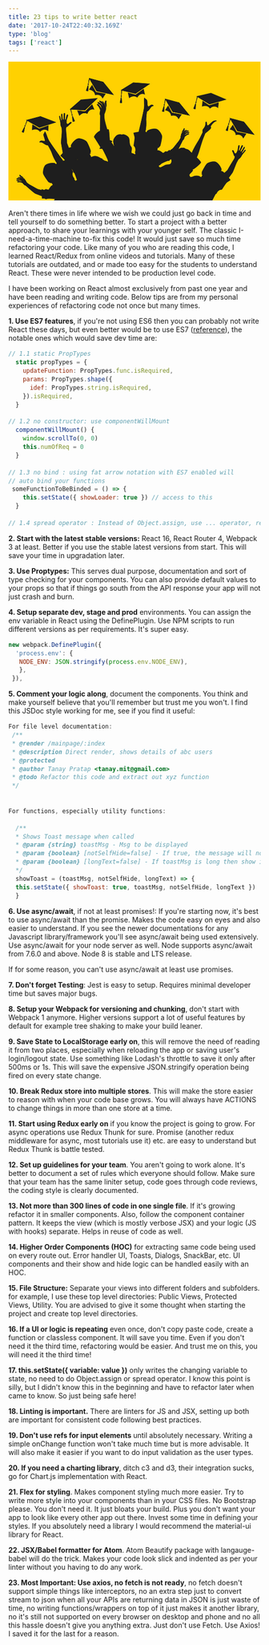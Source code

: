 ```yaml
---
title: 23 tips to write better react
date: '2017-10-24T22:40:32.169Z'
type: 'blog'
tags: ['react']
---
```


![Graudate from Tutorial Code in React](./graduate-from-tutorial-code.jpg)

Aren't there times in life where we wish we could just go back in time and tell yourself to do something better. To start a project with a better approach, to share your learnings with your younger self. The classic I-need-a-time-machine to-fix this code! It would just save so much time refactoring your code. Like many of you who are reading this code, I learned React/Redux from online videos and tutorials. Many of these tutorials are outdated, and or made too easy for the students to understand React. These were never intended to be production level code.

I have been working on React almost exclusively from past one year and have been reading and writing code. Below tips are from my personal experiences of refactoring code not once but many times.

**1. Use ES7 features**, if you're not using ES6 then you can probably not write React these days, but even better would be to use ES7 ([reference](https://babeljs.io/blog/2015/06/07/react-on-es6-plus)), the notable ones which would save dev time are:
```javascript
// 1.1 static PropTypes
  static propTypes = {
    updateFunction: PropTypes.func.isRequired,
    params: PropTypes.shape({
      idef: PropTypes.string.isRequired,
    }).isRequired,
  }

// 1.2 no constructor: use componentWillMount
  componentWillMount() {
    window.scrollTo(0, 0)
    this.numOfReq = 0
  }

// 1.3 no bind : using fat arrow notation with ES7 enabled will
// auto bind your functions
 someFunctionToBeBinded = () => {
    this.setState({ showLoader: true }) // access to this
  }

// 1.4 spread operator : Instead of Object.assign, use ... operator, resulting in cleaner code
  ```
**2. Start with the latest stable versions:** React 16, React Router 4, Webpack 3 at least. Better if you use the stable latest versions from start. This will save your time in upgradation later.

**3. Use Proptypes:** This serves dual purpose, documentation and sort of type checking for your components. You can also provide default values to your props so that if things go south from the API response your app will not just crash and burn.

**4. Setup separate dev, stage and prod** environments. You can assign the env variable in React using the DefinePlugin. Use NPM scripts to run different versions as per requirements. It's super easy.

```javascript
new webpack.DefinePlugin({
  'process.env': {
   NODE_ENV: JSON.stringify(process.env.NODE_ENV),
   },
 }),
 ```

**5. Comment your logic along**, document the components. You think and make yourself believe that you'll remember but trust me you won't. I find this JSDoc style working for me, see if you find it useful:

```javascript
For file level documentation:
 /**
 * @render /mainpage/:index
 * @description Direct render, shows details of abc users
 * @protected
 * @author Tanay Pratap <tanay.mit@gmail.com>
 * @todo Refactor this code and extract out xyz function
 */


For functions, especially utility functions:
 
  /**
  * Shows Toast message when called
  * @param {string} toastMsg - Msg to be displayed
  * @param {boolean} [notSelfHide=false] - If true, the message will not autohide after ttl.
  * @param {boolean} [longText=false] - If toastMsg is long then show in smaller fonts.
  */
  showToast = (toastMsg, notSelfHide, longText) => {
  this.setState({ showToast: true, toastMsg, notSelfHide, longText })
  }
```

**6. Use async/await**, if not at least promises!: If you're starting now, it's best to use async/await than the promise. Makes the code easy on eyes and also easier to understand. If you see the newer documentations for any Javascript library/framework you'll see async/await being used extensively. Use async/await for your node server as well. Node supports async/await from 7.6.0 and above. Node 8 is stable and LTS release. 

If for some reason, you can't use async/await at least use promises.

**7. Don't forget Testing**: Jest is easy to setup. Requires minimal developer time but saves major bugs.

**8. Setup your Webpack for versioning and chunking**, don't start with Webpack 1 anymore. Higher versions support a lot of useful features by default for example tree shaking to make your build leaner.

**9. Save State to LocalStorage early on**, this will remove the need of reading it from two places, especially when reloading the app or saving user's login/logout state. Use something like Lodash's throttle to save it only after 500ms or 1s. This will save the expensive JSON.stringify operation being fired on every state change.

**10. Break Redux store into multiple stores**. This will make the store easier to reason with when your code base grows. You will always have ACTIONS to change things in more than one store at a time.

**11. Start using Redux early on** if you know the project is going to grow. For async operations use Redux Thunk for sure. Promise (another redux middleware for async, most tutorials use it) etc. are easy to understand but Redux Thunk is battle tested.

**12. Set up guidelines for your team**. You aren't going to work alone. It's better to document a set of rules which everyone should follow. Make sure that your team has the same liniter setup, code goes through code reviews, the coding style is clearly documented.

**13. Not more than 300 lines of code in one single file**. If it's growing refactor it in smaller components. Also, follow the component container pattern. It keeps the view (which is mostly verbose JSX) and your logic (JS with hooks) separate. Helps in reuse of code as well.

**14. Higher Order Components (HOC)** for extracting same code being used on every route out. Error handler UI, Toasts, Dialogs, SnackBar, etc. UI components and their show and hide logic can be handled easily with an HOC. 

**15. File Structure:** Separate your views into different folders and subfolders. for example, I use these top level directories: Public Views, Protected Views, Utility. You are advised to give it some thought when starting the project and create top level directories. 

**16. If a UI or logic is repeating** even once, don't copy paste code, create a function or classless component. It will save you time. Even if you don't need it the third time, refactoring would be easier. And trust me on this, you will need it the third time!

**17. this.setState({ variable: value })** only writes the changing variable to state, no need to do Object.assign or spread operator. I know this point is silly, but I didn't know this in the beginning and have to refactor later when came to know. So just being safe here! 

**18. Linting is important.** There are linters for JS and JSX, setting up both are important for consistent code following best practices.

**19. Don't use refs for input elements** until absolutely necessary. Writing a simple onChange function won't take much time but is more advisable. It will also make it easier if you want to do input validation as the user types.

**20. If you need a charting library**, ditch c3 and d3, their integration sucks, go for Chart.js implementation with React.

**21. Flex for styling**. Makes component styling much more easier. Try to write more style into your components than in your CSS files. No Bootstrap please. You don't need it. It just bloats your build. Plus you don't want your app to look like every other app out there. Invest some time in defining your styles. If you absolutely need a library I would recommend the material-ui library for React.

**22. JSX/Babel formatter for Atom**. Atom Beautify package with langauge-babel will do the trick. Makes your code look slick and indented as per your linter without you having to do any work.

**23. Most Important: Use axios, no fetch is not ready**, no fetch doesn't support simple things like interceptors, no an extra step just to convert stream to json when all your APIs are returning data in JSON is just waste of time, no writing functions/wrappers on top of it just makes it another library, no it's still not supported on every browser on desktop and phone and no all this hassle doesn't give you anything extra. Just don't use Fetch. Use Axios! I saved it for the last for a reason.



